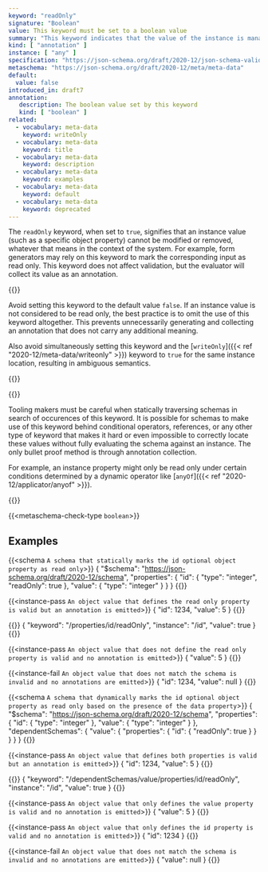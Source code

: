 ```yaml
---
keyword: "readOnly"
signature: "Boolean"
value: This keyword must be set to a boolean value
summary: "This keyword indicates that the value of the instance is managed exclusively by the owning authority, and attempts by an application to modify the value of this property are expected to be ignored or rejected by that owning authority."
kind: [ "annotation" ]
instance: [ "any" ]
specification: "https://json-schema.org/draft/2020-12/json-schema-validation.html#section-9.4"
metaschema: "https://json-schema.org/draft/2020-12/meta/meta-data"
default:
  value: false
introduced_in: draft7
annotation:
   description: The boolean value set by this keyword
   kind: [ "boolean" ]
related:
  - vocabulary: meta-data
    keyword: writeOnly
  - vocabulary: meta-data
    keyword: title
  - vocabulary: meta-data
    keyword: description
  - vocabulary: meta-data
    keyword: examples
  - vocabulary: meta-data
    keyword: default
  - vocabulary: meta-data
    keyword: deprecated
---
```


The `readOnly` keyword, when set to `true`, signifies that an instance value
(such as a specific object property) cannot be modified or removed, whatever
that means in the context of the system. For example, form generators may rely
on this keyword to mark the corresponding input as read only. This keyword does
not affect validation, but the evaluator will collect its value as an
annotation.

{{<best-practice>}}

Avoid setting this keyword to the default value `false`. If an instance value
is not considered to be read only, the best practice is to omit the use of this
keyword altogether. This prevents unnecessarily generating and collecting an
annotation that does not carry any additional meaning.

Also avoid simultaneously setting this keyword and the [`writeOnly`]({{< ref
"2020-12/meta-data/writeonly" >}}) keyword to `true` for the same instance
location, resulting in ambiguous semantics.

{{</best-practice>}}

{{<common-pitfall>}}

Tooling makers must be careful when statically traversing schemas in search of
occurences of this keyword. It is possible for schemas to make use of this
keyword behind conditional operators, references, or any other type of keyword
that makes it hard or even impossible to correctly locate these values without
fully evaluating the schema against an instance. The only bullet proof method
is through annotation collection.

For example, an instance property might only be read only under certain
conditions determined by a dynamic operator like [`anyOf`]({{< ref
"2020-12/applicator/anyof" >}}).

{{</common-pitfall>}}

{{<metaschema-check-type `boolean`>}}

## Examples

{{<schema `A schema that statically marks the id optional object property as read only`>}}
{
  "$schema": "https://json-schema.org/draft/2020-12/schema",
  "properties": {
    "id": { "type": "integer", "readOnly": true },
    "value": { "type": "integer" }
  }
}
{{</schema>}}

{{<instance-pass `An object value that defines the read only property is valid but an annotation is emitted`>}}
{ "id": 1234, "value": 5 }
{{</instance-pass>}}

{{<instance-annotation>}}
{ "keyword": "/properties/id/readOnly", "instance": "/id", "value": true }
{{</instance-annotation>}}

{{<instance-pass `An object value that does not define the read only property is valid and no annotation is emitted`>}}
{ "value": 5 }
{{</instance-pass>}}

{{<instance-fail `An object value that does not match the schema is invalid and no annotations are emitted`>}}
{ "id": 1234, "value": null }
{{</instance-fail>}}

{{<schema `A schema that dynamically marks the id optional object property as read only based on the presence of the data property`>}}
{
  "$schema": "https://json-schema.org/draft/2020-12/schema",
  "properties": {
    "id": { "type": "integer" },
    "value": { "type": "integer" }
  },
  "dependentSchemas": {
    "value": {
      "properties": { "id": { "readOnly": true } }
    }
  }
}
{{</schema>}}

{{<instance-pass `An object value that defines both properties is valid but an annotation is emitted`>}}
{ "id": 1234, "value": 5 }
{{</instance-pass>}}

{{<instance-annotation>}}
{ "keyword": "/dependentSchemas/value/properties/id/readOnly", "instance": "/id", "value": true }
{{</instance-annotation>}}

{{<instance-pass `An object value that only defines the value property is valid and no annotation is emitted`>}}
{ "value": 5 }
{{</instance-pass>}}

{{<instance-pass `An object value that only defines the id property is valid and no annotation is emitted`>}}
{ "id": 1234 }
{{</instance-pass>}}

{{<instance-fail `An object value that does not match the schema is invalid and no annotations are emitted`>}}
{ "value": null }
{{</instance-fail>}}
